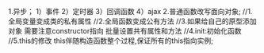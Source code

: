 1.异步；
1）事件
2）定时器
3）回调函数
4）ajax
2.普通函数改写面向对象;
//1.全局变量变成类的私有属性
//2.全局函数变成公有方法
//3.如果给自己的原型添加对象 需要注意constructor指向  批量设置共有属性和方法
//4.init:初始化函数
//5.this的修改  this伴随构造函数整个过程,保证所有的this指向实例;